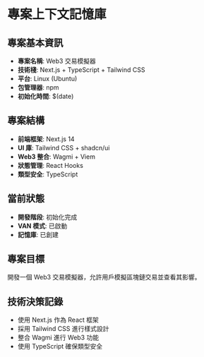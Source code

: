 # 專案上下文記憶庫

## 專案基本資訊
- **專案名稱**: Web3 交易模擬器
- **技術棧**: Next.js + TypeScript + Tailwind CSS
- **平台**: Linux (Ubuntu)
- **包管理器**: npm
- **初始化時間**: $(date)

## 專案結構
- **前端框架**: Next.js 14
- **UI 庫**: Tailwind CSS + shadcn/ui
- **Web3 整合**: Wagmi + Viem
- **狀態管理**: React Hooks
- **類型安全**: TypeScript

## 當前狀態
- **開發階段**: 初始化完成
- **VAN 模式**: 已啟動
- **記憶庫**: 已創建

## 專案目標
開發一個 Web3 交易模擬器，允許用戶模擬區塊鏈交易並查看其影響。

## 技術決策記錄
- 使用 Next.js 作為 React 框架
- 採用 Tailwind CSS 進行樣式設計
- 整合 Wagmi 進行 Web3 功能
- 使用 TypeScript 確保類型安全